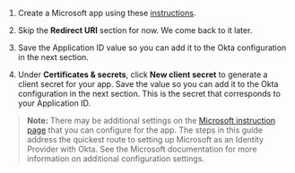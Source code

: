 1. Create a Microsoft app using these [instructions](https://docs.microsoft.com/en-us/azure/active-directory/develop/quickstart-register-app).

2. Skip the **Redirect URI** section for now. We come back to it later.

3. Save the Application ID value so you can add it to the Okta configuration in the next section.

4. Under **Certificates & secrets**, click **New client secret** to generate a client secret for your app. Save the value so you can add it to the Okta configuration in the next section. This is the secret that corresponds to your Application ID.

> **Note:** There may be additional settings on the [Microsoft instruction page](https://docs.microsoft.com/en-us/azure/active-directory/develop/quickstart-register-app) that you can configure for the app. The steps in this guide address the quickest route to setting up Microsoft as an Identity Provider with Okta. See the Microsoft documentation for more information on additional configuration settings.
